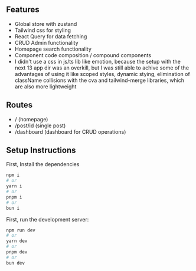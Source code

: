 ## Features
- Global store with zustand
- Tailwind css for styling
- React Query for data fetching
- CRUD Admin functionality
- Homepage search functionality
- Component code composition / compound components
- I didn't use a css in js/ts lib like emotion, because the setup with the next 13 app dir was an overkill,
  but I was still able to achive some of the advantages of using it like scoped styles, dynamic stying, elimination of className collisions with the cva and
  tailwind-merge libraries, which are also more lightweight

## Routes
- / (homepage)
- /post/id (single post)
- /dashboard (dashboard for CRUD operations)


## Setup Instructions
First, Install the dependencies
```bash
npm i
# or
yarn i
# or
pnpm i
# or
bun i
```

First, run the development server:

```bash
npm run dev
# or
yarn dev
# or
pnpm dev
# or
bun dev
```
